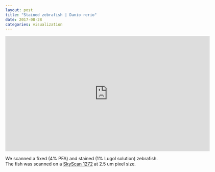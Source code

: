 ```yaml
---
layout: post
title: "Stained zebrafish | Danio rerio"
date: 2017-08-28
categories: visualization
---
```


<iframe src="https://player.vimeo.com/video/179027348" width="640" height="360" frameborder="0" webkitallowfullscreen mozallowfullscreen allowfullscreen></iframe>

We scanned a fixed (4% PFA) and stained (1% Lugol solution) zebrafish.
The fish was scanned on a [SkyScan 1272](https://www.bruker.com/products/microtomography/micro-ct-for-sample-scanning/skyscan-1272/overview.html) at 2.5 um pixel size.
